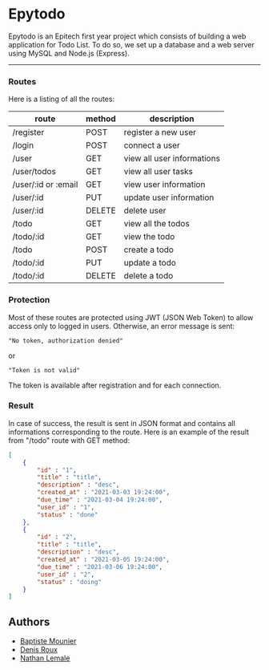 # Epytodo

Epytodo is an Epitech first year project which consists of building a web application for Todo List. To do so, we set up a database and a web server using MySQL and Node.js (Express).

---

### Routes

Here is a listing of all the routes:

|route | method | description |
|------|--------|-------------|
|/register | POST | register a new user 
|/login | POST | connect a user 
|/user | GET | view all user informations 
|/user/todos | GET | view all user tasks 
|/user/:id or :email | GET | view user information 
|/user/:id | PUT | update user information 
|/user/:id | DELETE | delete user 
|/todo | GET | view all the todos 
|/todo/:id | GET | view the todo 
|/todo | POST | create a todo 
|/todo/:id | PUT | update a todo 
|/todo/:id | DELETE | delete a todo

### Protection

Most of these routes are protected using JWT (JSON Web Token) to allow access only to logged in users. Otherwise, an error message is sent:
```
"No token, authorization denied"
```
or 
```
"Token is not valid"
```
The token is available after registration and for each connection.

### Result

In case of success, the result is sent in JSON format and contains all informations corresponding to the route.
Here is an example of the result from "/todo" route with GET method:
```json
[
	{
		"id" : "1",
		"title" : "title",
		"description" : "desc",
		"created_at" : "2021-03-03 19:24:00",
		"due_time" : "2021-03-04 19:24:00",
		"user_id" : "1",
		"status" : "done"
	},
	{
		"id" : "2",
		"title" : "title",
		"description" : "desc",
		"created_at" : "2021-03-05 19:24:00",
		"due_time" : "2021-03-06 19:24:00",
		"user_id" : "2",
		"status" : "doing"
	}
]
```

## Authors

- [Baptiste Mounier](https://github.com/Baptiste-MV)
- [Denis Roux](https://github.com/DenisRx)
- [Nathan Lemale](https://github.com/Naleeee)
